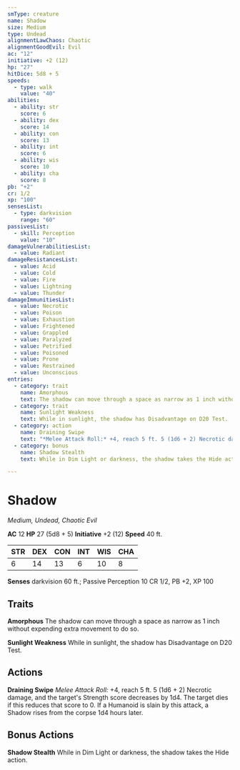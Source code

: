 ```yaml
---
smType: creature
name: Shadow
size: Medium
type: Undead
alignmentLawChaos: Chaotic
alignmentGoodEvil: Evil
ac: "12"
initiative: +2 (12)
hp: "27"
hitDice: 5d8 + 5
speeds:
  - type: walk
    value: "40"
abilities:
  - ability: str
    score: 6
  - ability: dex
    score: 14
  - ability: con
    score: 13
  - ability: int
    score: 6
  - ability: wis
    score: 10
  - ability: cha
    score: 8
pb: "+2"
cr: 1/2
xp: "100"
sensesList:
  - type: darkvision
    range: "60"
passivesList:
  - skill: Perception
    value: "10"
damageVulnerabilitiesList:
  - value: Radiant
damageResistancesList:
  - value: Acid
  - value: Cold
  - value: Fire
  - value: Lightning
  - value: Thunder
damageImmunitiesList:
  - value: Necrotic
  - value: Poison
  - value: Exhaustion
  - value: Frightened
  - value: Grappled
  - value: Paralyzed
  - value: Petrified
  - value: Poisoned
  - value: Prone
  - value: Restrained
  - value: Unconscious
entries:
  - category: trait
    name: Amorphous
    text: The shadow can move through a space as narrow as 1 inch without expending extra movement to do so.
  - category: trait
    name: Sunlight Weakness
    text: While in sunlight, the shadow has Disadvantage on D20 Test.
  - category: action
    name: Draining Swipe
    text: "*Melee Attack Roll:* +4, reach 5 ft. 5 (1d6 + 2) Necrotic damage, and the target's Strength score decreases by 1d4. The target dies if this reduces that score to 0. If a Humanoid is slain by this attack, a Shadow rises from the corpse 1d4 hours later."
  - category: bonus
    name: Shadow Stealth
    text: While in Dim Light or darkness, the shadow takes the Hide action.

---
```


# Shadow
*Medium, Undead, Chaotic Evil*

**AC** 12
**HP** 27 (5d8 + 5)
**Initiative** +2 (12)
**Speed** 40 ft.

| STR | DEX | CON | INT | WIS | CHA |
| --- | --- | --- | --- | --- | --- |
| 6 | 14 | 13 | 6 | 10 | 8 |

**Senses** darkvision 60 ft.; Passive Perception 10
CR 1/2, PB +2, XP 100

## Traits

**Amorphous**
The shadow can move through a space as narrow as 1 inch without expending extra movement to do so.

**Sunlight Weakness**
While in sunlight, the shadow has Disadvantage on D20 Test.

## Actions

**Draining Swipe**
*Melee Attack Roll:* +4, reach 5 ft. 5 (1d6 + 2) Necrotic damage, and the target's Strength score decreases by 1d4. The target dies if this reduces that score to 0. If a Humanoid is slain by this attack, a Shadow rises from the corpse 1d4 hours later.

## Bonus Actions

**Shadow Stealth**
While in Dim Light or darkness, the shadow takes the Hide action.
